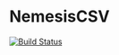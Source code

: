 NemesisCSV
==========

[![Build Status](https://travis-ci.org/devster/CSVNemesis.png?branch=master)](https://travis-ci.org/devster/CSVNemesis)
